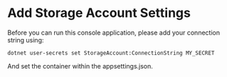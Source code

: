 ﻿# Add Storage Account Settings

Before you can run this console application, please add your connection string using:
```
dotnet user-secrets set StorageAccount:ConnectionString MY_SECRET
```

And set the container within the appsettings.json.

